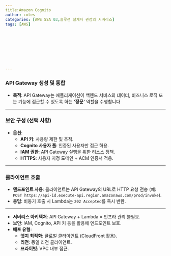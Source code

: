 ```yaml
---
title:Amazon Cognito
author: cotes   
categories: [AWS SSA 03,솔루션 설계자 관점의 서버리스]
tags: [AWS]









---
```


### **API Gateway 생성 및 통합**

- **목적**: API Gateway는 애플리케이션이 백엔드 서비스의 데이터, 비즈니스 로직 또는 기능에 접근할 수 있도록 하는 **'정문'** 역할을 수행합니다

------

### **보안 구성 (선택 사항)**

- **옵션**:
  - **API 키**: 사용량 제한 및 추적.
  - **Cognito 사용자 풀**: 인증된 사용자만 접근 허용.
  - **IAM 권한**: API Gateway 실행을 위한 리소스 정책.
  - **HTTPS**: 사용자 지정 도메인 + ACM 인증서 적용.

------

### **클라이언트 호출**

- **엔드포인트 사용**:
  클라이언트는 API Gateway의 URL로 HTTP 요청 전송 (예: `POST https://api-id.execute-api.region.amazonaws.com/prod/invoke`).
- **응답**: 비동기 호출 시 Lambda는 `202 Accepted`를 즉시 반환.

------

- **서버리스 아키텍처**:
  API Gateway + Lambda = 인프라 관리 불필요.
- **보안**:
  IAM, Cognito, API 키 등을 활용해 엔드포인트 보호.
- **배포 유형**:
  - **엣지 최적화**: 글로벌 클라이언트 (CloudFront 활용).
  - **리전**: 동일 리전 클라이언트.
  - **프라이빗**: VPC 내부 접근.